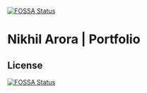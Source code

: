 [![FOSSA Status](https://app.fossa.io/api/projects/git%2Bgithub.com%2Fiamoperand%2Fiamoperand.svg?type=shield)](https://app.fossa.io/projects/git%2Bgithub.com%2Fiamoperand%2Fiamoperand?ref=badge_shield)

# Nikhil Arora | Portfolio

## License
[![FOSSA Status](https://app.fossa.io/api/projects/git%2Bgithub.com%2Fiamoperand%2Fiamoperand.svg?type=large)](https://app.fossa.io/projects/git%2Bgithub.com%2Fiamoperand%2Fiamoperand?ref=badge_large)
